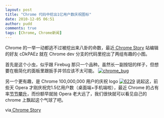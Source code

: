 ```yaml
---
layout: post
title: "Chrome 代码中挖出1亿用户数庆祝图标"
date: 2010-12-05 06:51
author: pudd
comments: true
tags: [Chrome, Chrome新闻]
---
```

Chrome 的一举一动都逃不过被挖出来八卦的命数，最近[ Chrome Story](http://chromestory.com/2010/12/a-new-bug-icon-and-100-million-celebrations-logo-found-in-chrome-source/?utm_source=feedburner&utm_medium=feed&utm_campaign=Feed:+ChromeStory+(Chrome+Story)) 站编辑的好友 cDkPAEz 就在 Chrome dev 分支的代码里挖出了两组有趣的小图。

首先是这个小虫，似乎跟 Firebug 那只一个品种。虽然长一副按钮的样子，但想要在极简化的面板里跟扳手并邻应该不太可能。
<a href="http://img.chromi.org/2010/12/chrome_bug.png">![](http://img.chromi.org/2010/12/chrome_bug.png "chrome_bug")</a>

另一个更有趣，是 Chrome 100,000,000 用户的庆祝 logo
<a href="http://img.chromi.org/2010/12/6229.gif">![](http://img.chromi.org/2010/12/6229.gif "6229")</a>
说起这，前些天 Opera 才刚庆祝完1.5亿用户数（桌面端+手机端啦），最近 Chrome 的占有率[节节攀升](http://www.chromi.org/archives/8875)，而份额早就抛 Opera 老大远了，我们很快就可以看见自己的 chrome 上飘起这个气球了吧。

via[ Chrome Story](http://chromestory.com/2010/12/a-new-bug-icon-and-100-million-celebrations-logo-found-in-chrome-source/)


